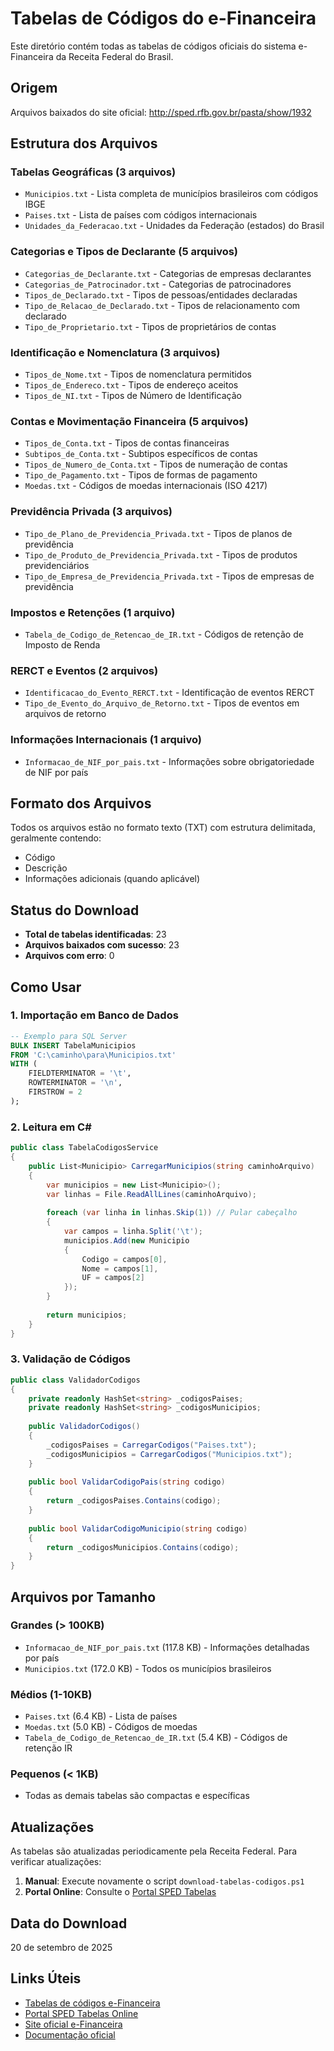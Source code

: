# Tabelas de Códigos do e-Financeira

Este diretório contém todas as tabelas de códigos oficiais do sistema e-Financeira da Receita Federal do Brasil.

## Origem
Arquivos baixados do site oficial: http://sped.rfb.gov.br/pasta/show/1932

## Estrutura dos Arquivos

### Tabelas Geográficas (3 arquivos)
- `Municipios.txt` - Lista completa de municípios brasileiros com códigos IBGE
- `Paises.txt` - Lista de países com códigos internacionais
- `Unidades_da_Federacao.txt` - Unidades da Federação (estados) do Brasil

### Categorias e Tipos de Declarante (5 arquivos)
- `Categorias_de_Declarante.txt` - Categorias de empresas declarantes
- `Categorias_de_Patrocinador.txt` - Categorias de patrocinadores
- `Tipos_de_Declarado.txt` - Tipos de pessoas/entidades declaradas
- `Tipo_de_Relacao_de_Declarado.txt` - Tipos de relacionamento com declarado
- `Tipo_de_Proprietario.txt` - Tipos de proprietários de contas

### Identificação e Nomenclatura (3 arquivos)
- `Tipos_de_Nome.txt` - Tipos de nomenclatura permitidos
- `Tipos_de_Endereco.txt` - Tipos de endereço aceitos
- `Tipos_de_NI.txt` - Tipos de Número de Identificação

### Contas e Movimentação Financeira (5 arquivos)
- `Tipos_de_Conta.txt` - Tipos de contas financeiras
- `Subtipos_de_Conta.txt` - Subtipos específicos de contas
- `Tipos_de_Numero_de_Conta.txt` - Tipos de numeração de contas
- `Tipo_de_Pagamento.txt` - Tipos de formas de pagamento
- `Moedas.txt` - Códigos de moedas internacionais (ISO 4217)

### Previdência Privada (3 arquivos)
- `Tipo_de_Plano_de_Previdencia_Privada.txt` - Tipos de planos de previdência
- `Tipo_de_Produto_de_Previdencia_Privada.txt` - Tipos de produtos previdenciários
- `Tipo_de_Empresa_de_Previdencia_Privada.txt` - Tipos de empresas de previdência

### Impostos e Retenções (1 arquivo)
- `Tabela_de_Codigo_de_Retencao_de_IR.txt` - Códigos de retenção de Imposto de Renda

### RERCT e Eventos (2 arquivos)
- `Identificacao_do_Evento_RERCT.txt` - Identificação de eventos RERCT
- `Tipo_de_Evento_do_Arquivo_de_Retorno.txt` - Tipos de eventos em arquivos de retorno

### Informações Internacionais (1 arquivo)
- `Informacao_de_NIF_por_pais.txt` - Informações sobre obrigatoriedade de NIF por país

## Formato dos Arquivos

Todos os arquivos estão no formato texto (TXT) com estrutura delimitada, geralmente contendo:
- Código
- Descrição
- Informações adicionais (quando aplicável)

## Status do Download
- **Total de tabelas identificadas**: 23
- **Arquivos baixados com sucesso**: 23
- **Arquivos com erro**: 0

## Como Usar

### 1. Importação em Banco de Dados
```sql
-- Exemplo para SQL Server
BULK INSERT TabelaMunicipios
FROM 'C:\caminho\para\Municipios.txt'
WITH (
    FIELDTERMINATOR = '\t',
    ROWTERMINATOR = '\n',
    FIRSTROW = 2
);
```

### 2. Leitura em C#
```csharp
public class TabelaCodigosService
{
    public List<Municipio> CarregarMunicipios(string caminhoArquivo)
    {
        var municipios = new List<Municipio>();
        var linhas = File.ReadAllLines(caminhoArquivo);
        
        foreach (var linha in linhas.Skip(1)) // Pular cabeçalho
        {
            var campos = linha.Split('\t');
            municipios.Add(new Municipio
            {
                Codigo = campos[0],
                Nome = campos[1],
                UF = campos[2]
            });
        }
        
        return municipios;
    }
}
```

### 3. Validação de Códigos
```csharp
public class ValidadorCodigos
{
    private readonly HashSet<string> _codigosPaises;
    private readonly HashSet<string> _codigosMunicipios;
    
    public ValidadorCodigos()
    {
        _codigosPaises = CarregarCodigos("Paises.txt");
        _codigosMunicipios = CarregarCodigos("Municipios.txt");
    }
    
    public bool ValidarCodigoPais(string codigo)
    {
        return _codigosPaises.Contains(codigo);
    }
    
    public bool ValidarCodigoMunicipio(string codigo)
    {
        return _codigosMunicipios.Contains(codigo);
    }
}
```

## Arquivos por Tamanho

### Grandes (> 100KB)
- `Informacao_de_NIF_por_pais.txt` (117.8 KB) - Informações detalhadas por país
- `Municipios.txt` (172.0 KB) - Todos os municípios brasileiros

### Médios (1-10KB)
- `Paises.txt` (6.4 KB) - Lista de países
- `Moedas.txt` (5.0 KB) - Códigos de moedas
- `Tabela_de_Codigo_de_Retencao_de_IR.txt` (5.4 KB) - Códigos de retenção IR

### Pequenos (< 1KB)
- Todas as demais tabelas são compactas e específicas

## Atualizações

As tabelas são atualizadas periodicamente pela Receita Federal. Para verificar atualizações:

1. **Manual**: Execute novamente o script `download-tabelas-codigos.ps1`
2. **Portal Online**: Consulte o [Portal SPED Tabelas](http://www.sped.fazenda.gov.br/spedtabelas/AppConsulta/publico/aspx/ConsultaTabelasExternas.aspx?CodSistema=efdfinanceira)

## Data do Download
20 de setembro de 2025

## Links Úteis
- [Tabelas de códigos e-Financeira](http://sped.rfb.gov.br/pasta/show/1932)
- [Portal SPED Tabelas Online](http://www.sped.fazenda.gov.br/spedtabelas/AppConsulta/publico/aspx/ConsultaTabelasExternas.aspx?CodSistema=efdfinanceira)
- [Site oficial e-Financeira](http://sped.rfb.gov.br/projeto/show/1179)
- [Documentação oficial](http://sped.rfb.gov.br/item/show/1499)
